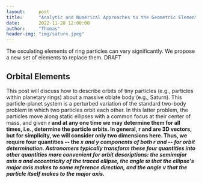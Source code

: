 ```yaml
---
layout:     post
title:      "Analytic and Numerical Approaches to the Geometric Elements of Ring Streamlines"
date:       2022-11-28 12:00:00
author:     "Thomas"
header-img: "img/saturn.jpeg"
---
```

The osculating elements of ring particles can vary significantly. We propose a new set of elements to replace them.
<span class="label label-danger">DRAFT</span>

<!--more-->

## Orbital Elements

This post will discuss how to describe orbits of tiny particles (e.g., particles within planetary rings) about a massive oblate body (e.g., Saturn).
This particle-planet system is a perturbed variation of the standard two-body problem in which two particles orbit each other. In this latter problem, the particles move along static ellipses with a common focus at their center of mass, and given <b>r and <v> at any one time we may determine them for all times, i.e., determine the particle orbits. In general, <b>r and <v> are 3D vectors, but for simplicity, we will consider only two dimensions here. Thus, we require four quantities -- the <i>x and <i>y components of both <b>r and <v> -- for orbit determination. Astronomers typically transform these four quantities into other quantities more convenient for orbit descriptions: the semimajor axis <i>a and eccentricity <e> of the traced ellipse, the angle &varpi; that the ellipse's major axis makes to some reference direction, and the angle &nu; that the particle itself makes to the major axis.
